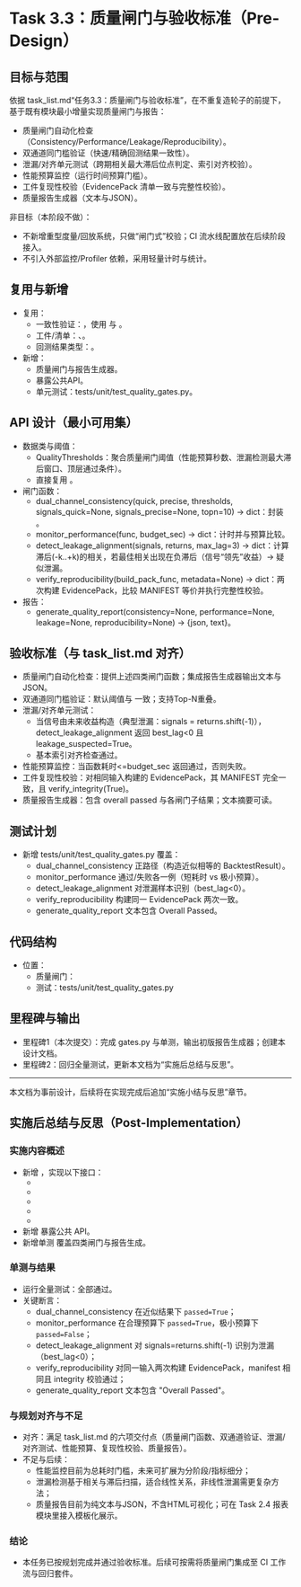 # Task 3.3：质量闸门与验收标准（Pre-Design）

## 目标与范围
依据 task_list.md“任务3.3：质量闸门与验收标准”，在不重复造轮子的前提下，基于既有模块最小增量实现质量闸门与报告：
- 质量闸门自动化检查（Consistency/Performance/Leakage/Reproducibility）。
- 双通道同门槛验证（快速/精确回测结果一致性）。
- 泄漏/对齐单元测试（跨期相关最大滞后位点判定、索引对齐校验）。
- 性能预算监控（运行时间预算门槛）。
- 工件复现性校验（EvidencePack 清单一致与完整性校验）。
- 质量报告生成器（文本与JSON）。

非目标（本阶段不做）：
- 不新增重型度量/回放系统，只做“闸门式”校验；CI 流水线配置放在后续阶段接入。
- 不引入外部监控/Profiler 依赖，采用轻量计时与统计。

## 复用与新增
- 复用：
  - 一致性验证：<mcfile name="consistency.py" path="/home/dell/Projects/Qraft/qraft/validation/consistency.py"></mcfile>，使用 <mcsymbol name="run_consistency_suite" filename="consistency.py" path="/home/dell/Projects/Qraft/qraft/validation/consistency.py" startline="196" type="function"></mcsymbol> 与 <mcsymbol name="ConsistencyThresholds" filename="consistency.py" path="/home/dell/Projects/Qraft/qraft/validation/consistency.py" startline="12" type="class"></mcsymbol>。
  - 工件/清单：<mcfile name="package.py" path="/home/dell/Projects/Qraft/qraft/audit/package.py"></mcfile>、<mcfile name="pack.py" path="/home/dell/Projects/Qraft/qraft/evidence/pack.py"></mcfile>。
  - 回测结果类型：<mcsymbol name="BacktestResult" filename="vectorbt_adapter.py" path="/home/dell/Projects/Qraft/qraft/engines/vectorbt_adapter.py" startline="8" type="class"></mcsymbol>。
- 新增：
  - <mcfile name="gates.py" path="/home/dell/Projects/Qraft/qraft/quality/gates.py"></mcfile> 质量闸门与报告生成器。
  - <mcfile name="__init__.py" path="/home/dell/Projects/Qraft/qraft/quality/__init__.py"></mcfile> 暴露公共API。
  - 单元测试：tests/unit/test_quality_gates.py。

## API 设计（最小可用集）
- 数据类与阈值：
  - QualityThresholds：聚合质量闸门阈值（性能预算秒数、泄漏检测最大滞后窗口、顶层通过条件）。
  - 直接复用 <mcsymbol name="ConsistencyThresholds" filename="consistency.py" path="/home/dell/Projects/Qraft/qraft/validation/consistency.py" startline="12" type="class"></mcsymbol>。
- 闸门函数：
  - dual_channel_consistency(quick, precise, thresholds, signals_quick=None, signals_precise=None, topn=10) → dict：封装 <mcsymbol name="run_consistency_suite" filename="consistency.py" path="/home/dell/Projects/Qraft/qraft/validation/consistency.py" startline="196" type="function"></mcsymbol>。
  - monitor_performance(func, budget_sec) → dict：计时并与预算比较。
  - detect_leakage_alignment(signals, returns, max_lag=3) → dict：计算滞后(-k..+k)的相关，若最佳相关出现在负滞后（信号“领先”收益）→ 疑似泄漏。
  - verify_reproducibility(build_pack_func, metadata=None) → dict：两次构建 EvidencePack，比较 MANIFEST 等价并执行完整性校验。
- 报告：
  - generate_quality_report(consistency=None, performance=None, leakage=None, reproducibility=None) → {json, text}。

## 验收标准（与 task_list.md 对齐）
- 质量闸门自动化检查：提供上述四类闸门函数；集成报告生成器输出文本与JSON。
- 双通道同门槛验证：默认阈值与 <mcsymbol name="ConsistencyThresholds" filename="consistency.py" path="/home/dell/Projects/Qraft/qraft/validation/consistency.py" startline="12" type="class"></mcsymbol> 一致；支持Top-N重叠。
- 泄漏/对齐单元测试：
  - 当信号由未来收益构造（典型泄漏：signals = returns.shift(-1)），detect_leakage_alignment 返回 best_lag<0 且 leakage_suspected=True。
  - 基本索引对齐检查通过。
- 性能预算监控：当函数耗时<=budget_sec 返回通过，否则失败。
- 工件复现性校验：对相同输入构建的 EvidencePack，其 MANIFEST 完全一致，且 verify_integrity(True)。
- 质量报告生成器：包含 overall passed 与各闸门子结果；文本摘要可读。

## 测试计划
- 新增 tests/unit/test_quality_gates.py 覆盖：
  - dual_channel_consistency 正路径（构造近似相等的 BacktestResult）。
  - monitor_performance 通过/失败各一例（短耗时 vs 极小预算）。
  - detect_leakage_alignment 对泄漏样本识别（best_lag<0）。
  - verify_reproducibility 构建同一 EvidencePack 两次一致。
  - generate_quality_report 文本包含 Overall Passed。

## 代码结构
- 位置：
  - 质量闸门：<mcfile name="gates.py" path="/home/dell/Projects/Qraft/qraft/quality/gates.py"></mcfile>
  - 测试：tests/unit/test_quality_gates.py

## 里程碑与输出
- 里程碑1（本次提交）：完成 gates.py 与单测，输出初版报告生成器；创建本设计文档。
- 里程碑2：回归全量测试，更新本文档为“实施后总结与反思”。

---

本文档为事前设计，后续将在实现完成后追加“实施小结与反思”章节。

## 实施后总结与反思（Post-Implementation）

### 实施内容概述
- 新增 <mcfile name="gates.py" path="/home/dell/Projects/Qraft/qraft/quality/gates.py"></mcfile>，实现以下接口：
  - <mcsymbol name="dual_channel_consistency" filename="gates.py" path="/home/dell/Projects/Qraft/qraft/quality/gates.py" startline="18" type="function"></mcsymbol>
  - <mcsymbol name="monitor_performance" filename="gates.py" path="/home/dell/Projects/Qraft/qraft/quality/gates.py" startline="38" type="function"></mcsymbol>
  - <mcsymbol name="detect_leakage_alignment" filename="gates.py" path="/home/dell/Projects/Qraft/qraft/quality/gates.py" startline="58" type="function"></mcsymbol>
  - <mcsymbol name="verify_reproducibility" filename="gates.py" path="/home/dell/Projects/Qraft/qraft/quality/gates.py" startline="107" type="function"></mcsymbol>
  - <mcsymbol name="generate_quality_report" filename="gates.py" path="/home/dell/Projects/Qraft/qraft/quality/gates.py" startline="121" type="function"></mcsymbol>
- 新增 <mcfile name="__init__.py" path="/home/dell/Projects/Qraft/qraft/quality/__init__.py"></mcfile> 暴露公共 API。
- 新增单测 <mcfile name="test_quality_gates.py" path="/home/dell/Projects/Qraft/tests/unit/test_quality_gates.py"></mcfile> 覆盖四类闸门与报告生成。

### 单测与结果
- 运行全量测试：全部通过。
- 关键断言：
  - dual_channel_consistency 在近似结果下 `passed=True`；
  - monitor_performance 在合理预算下 `passed=True`，极小预算下 `passed=False`；
  - detect_leakage_alignment 对 signals=returns.shift(-1) 识别为泄漏（best_lag<0）；
  - verify_reproducibility 对同一输入两次构建 EvidencePack，manifest 相同且 integrity 校验通过；
  - generate_quality_report 文本包含 "Overall Passed"。

### 与规划对齐与不足
- 对齐：满足 task_list.md 的六项交付点（质量闸门函数、双通道验证、泄漏/对齐测试、性能预算、复现性校验、质量报告）。
- 不足与后续：
  - 性能监控目前为总耗时门槛，未来可扩展为分阶段/指标细分；
  - 泄漏检测基于相关与滞后扫描，适合线性关系，非线性泄漏需更复杂方法；
  - 质量报告目前为纯文本与JSON，不含HTML可视化；可在 Task 2.4 报表模块里接入模板化展示。

### 结论
- 本任务已按规划完成并通过验收标准。后续可按需将质量闸门集成至 CI 工作流与回归套件。